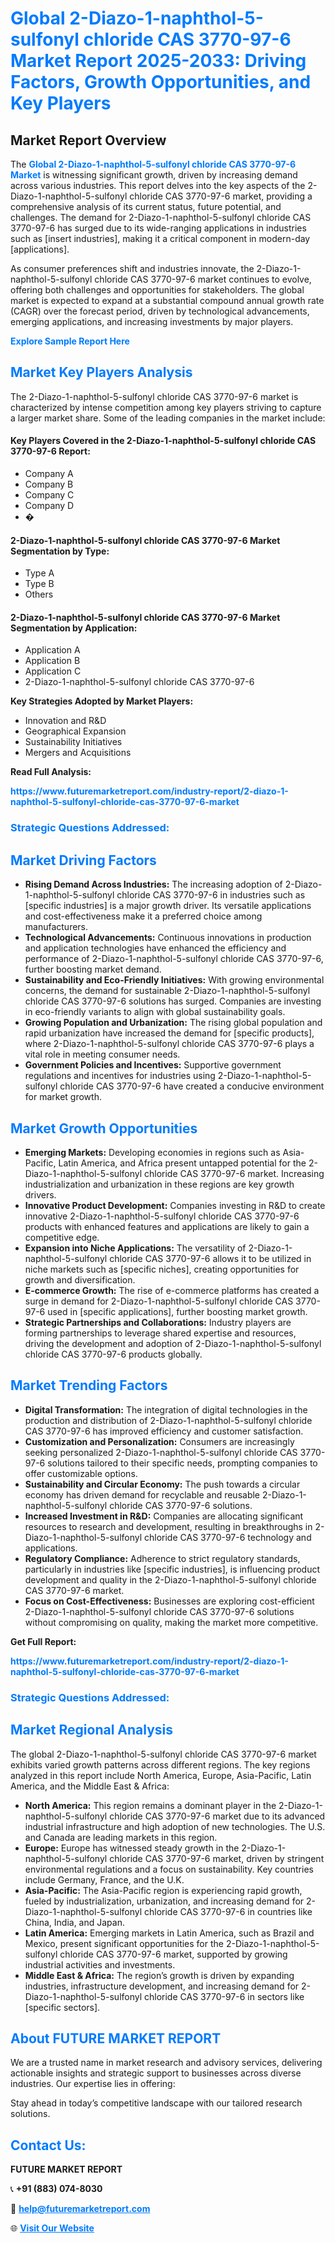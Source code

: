 <h1 style="color: #007BFF;">Global 2-Diazo-1-naphthol-5-sulfonyl chloride CAS 3770-97-6 Market Report 2025-2033: Driving Factors, Growth Opportunities, and Key Players</h1>

<section id="overview">
<h2>Market Report Overview</h2>
<p>The <a href="https://www.futuremarketreport.com/industry-report/2-diazo-1-naphthol-5-sulfonyl-chloride-cas-3770-97-6-market" style="color: #007BFF; text-decoration: none;"><strong>Global 2-Diazo-1-naphthol-5-sulfonyl chloride CAS 3770-97-6 Market</strong></a> is witnessing significant growth, driven by increasing demand across various industries. This report delves into the key aspects of the 2-Diazo-1-naphthol-5-sulfonyl chloride CAS 3770-97-6 market, providing a comprehensive analysis of its current status, future potential, and challenges. The demand for 2-Diazo-1-naphthol-5-sulfonyl chloride CAS 3770-97-6 has surged due to its wide-ranging applications in industries such as [insert industries], making it a critical component in modern-day [applications].</p>
<p>As consumer preferences shift and industries innovate, the 2-Diazo-1-naphthol-5-sulfonyl chloride CAS 3770-97-6 market continues to evolve, offering both challenges and opportunities for stakeholders. The global market is expected to expand at a substantial compound annual growth rate (CAGR) over the forecast period, driven by technological advancements, emerging applications, and increasing investments by major players.</p>
</section>

<section id="overview">
<p><a href="https://www.futuremarketreport.com/request-sample/reportId=111143" style="color: #007BFF; text-decoration: none;"><strong>Explore Sample Report Here</strong></a></p>
</section>

<section id="key-players">
<h2 style="color: #007BFF;">Market Key Players Analysis</h2>
<p>The 2-Diazo-1-naphthol-5-sulfonyl chloride CAS 3770-97-6 market is characterized by intense competition among key players striving to capture a larger market share. Some of the leading companies in the market include:</p>
<h4>Key Players Covered in the 2-Diazo-1-naphthol-5-sulfonyl chloride CAS 3770-97-6 Report:</h4>
<ul><li>Company A</li><li>Company B</li><li>Company C</li><li>Company D</li><li>�</li></ul>
<h4>2-Diazo-1-naphthol-5-sulfonyl chloride CAS 3770-97-6 Market Segmentation by Type:</h4>
<ul><li>Type A</li><li>Type B</li><li>Others</li></ul>

<h4>2-Diazo-1-naphthol-5-sulfonyl chloride CAS 3770-97-6 Market Segmentation by Application:</h4>
<ul><li>Application A</li><li>Application B</li><li>Application C</li><li>2-Diazo-1-naphthol-5-sulfonyl chloride CAS 3770-97-6</li></ul>
<p><strong>Key Strategies Adopted by Market Players:</strong></p>
<ul>
<li>Innovation and R&D</li>
<li>Geographical Expansion</li>
<li>Sustainability Initiatives</li>
<li>Mergers and Acquisitions</li>
</ul>
</section>

<section>
<p><strong>Read Full Analysis: </strong></p><a href="https://www.futuremarketreport.com/industry-report/2-diazo-1-naphthol-5-sulfonyl-chloride-cas-3770-97-6-market" style="color: #007BFF; text-decoration: none;"><strong>https://www.futuremarketreport.com/industry-report/2-diazo-1-naphthol-5-sulfonyl-chloride-cas-3770-97-6-market</strong></a>
<h3 style="color: #007BFF;">Strategic Questions Addressed:</h3>
</section>

<section id="driving-factors">
<h2 style="color: #007BFF;">Market Driving Factors</h2>
<ul>
<li><strong>Rising Demand Across Industries:</strong> The increasing adoption of 2-Diazo-1-naphthol-5-sulfonyl chloride CAS 3770-97-6 in industries such as [specific industries] is a major growth driver. Its versatile applications and cost-effectiveness make it a preferred choice among manufacturers.</li>
<li><strong>Technological Advancements:</strong> Continuous innovations in production and application technologies have enhanced the efficiency and performance of 2-Diazo-1-naphthol-5-sulfonyl chloride CAS 3770-97-6, further boosting market demand.</li>
<li><strong>Sustainability and Eco-Friendly Initiatives:</strong> With growing environmental concerns, the demand for sustainable 2-Diazo-1-naphthol-5-sulfonyl chloride CAS 3770-97-6 solutions has surged. Companies are investing in eco-friendly variants to align with global sustainability goals.</li>
<li><strong>Growing Population and Urbanization:</strong> The rising global population and rapid urbanization have increased the demand for [specific products], where 2-Diazo-1-naphthol-5-sulfonyl chloride CAS 3770-97-6 plays a vital role in meeting consumer needs.</li>
<li><strong>Government Policies and Incentives:</strong> Supportive government regulations and incentives for industries using 2-Diazo-1-naphthol-5-sulfonyl chloride CAS 3770-97-6 have created a conducive environment for market growth.</li>
</ul>
</section>

<section id="growth-opportunities">
<h2 style="color: #007BFF;">Market Growth Opportunities</h2>
<ul>
<li><strong>Emerging Markets:</strong> Developing economies in regions such as Asia-Pacific, Latin America, and Africa present untapped potential for the 2-Diazo-1-naphthol-5-sulfonyl chloride CAS 3770-97-6 market. Increasing industrialization and urbanization in these regions are key growth drivers.</li>
<li><strong>Innovative Product Development:</strong> Companies investing in R&D to create innovative 2-Diazo-1-naphthol-5-sulfonyl chloride CAS 3770-97-6 products with enhanced features and applications are likely to gain a competitive edge.</li>
<li><strong>Expansion into Niche Applications:</strong> The versatility of 2-Diazo-1-naphthol-5-sulfonyl chloride CAS 3770-97-6 allows it to be utilized in niche markets such as [specific niches], creating opportunities for growth and diversification.</li>
<li><strong>E-commerce Growth:</strong> The rise of e-commerce platforms has created a surge in demand for 2-Diazo-1-naphthol-5-sulfonyl chloride CAS 3770-97-6 used in [specific applications], further boosting market growth.</li>
<li><strong>Strategic Partnerships and Collaborations:</strong> Industry players are forming partnerships to leverage shared expertise and resources, driving the development and adoption of 2-Diazo-1-naphthol-5-sulfonyl chloride CAS 3770-97-6 products globally.</li>
</ul>
</section>

<section id="trending-factors">
<h2 style="color: #007BFF;">Market Trending Factors</h2>
<ul>
<li><strong>Digital Transformation:</strong> The integration of digital technologies in the production and distribution of 2-Diazo-1-naphthol-5-sulfonyl chloride CAS 3770-97-6 has improved efficiency and customer satisfaction.</li>
<li><strong>Customization and Personalization:</strong> Consumers are increasingly seeking personalized 2-Diazo-1-naphthol-5-sulfonyl chloride CAS 3770-97-6 solutions tailored to their specific needs, prompting companies to offer customizable options.</li>
<li><strong>Sustainability and Circular Economy:</strong> The push towards a circular economy has driven demand for recyclable and reusable 2-Diazo-1-naphthol-5-sulfonyl chloride CAS 3770-97-6 solutions.</li>
<li><strong>Increased Investment in R&D:</strong> Companies are allocating significant resources to research and development, resulting in breakthroughs in 2-Diazo-1-naphthol-5-sulfonyl chloride CAS 3770-97-6 technology and applications.</li>
<li><strong>Regulatory Compliance:</strong> Adherence to strict regulatory standards, particularly in industries like [specific industries], is influencing product development and quality in the 2-Diazo-1-naphthol-5-sulfonyl chloride CAS 3770-97-6 market.</li>
<li><strong>Focus on Cost-Effectiveness:</strong> Businesses are exploring cost-efficient 2-Diazo-1-naphthol-5-sulfonyl chloride CAS 3770-97-6 solutions without compromising on quality, making the market more competitive.</li>
</ul>
</section>

<section>
<p><strong>Get Full Report: </strong></p><a href="https://www.futuremarketreport.com/industry-report/2-diazo-1-naphthol-5-sulfonyl-chloride-cas-3770-97-6-market" style="color: #007BFF; text-decoration: none;"><strong>https://www.futuremarketreport.com/industry-report/2-diazo-1-naphthol-5-sulfonyl-chloride-cas-3770-97-6-market</strong></a>
<h3 style="color: #007BFF;">Strategic Questions Addressed:</h3>
</section>


<section id="regional-analysis">
<h2 style="color: #007BFF;">Market Regional Analysis</h2>
<p>The global 2-Diazo-1-naphthol-5-sulfonyl chloride CAS 3770-97-6 market exhibits varied growth patterns across different regions. The key regions analyzed in this report include North America, Europe, Asia-Pacific, Latin America, and the Middle East & Africa:</p>
<ul>
<li><strong>North America:</strong> This region remains a dominant player in the 2-Diazo-1-naphthol-5-sulfonyl chloride CAS 3770-97-6 market due to its advanced industrial infrastructure and high adoption of new technologies. The U.S. and Canada are leading markets in this region.</li>
<li><strong>Europe:</strong> Europe has witnessed steady growth in the 2-Diazo-1-naphthol-5-sulfonyl chloride CAS 3770-97-6 market, driven by stringent environmental regulations and a focus on sustainability. Key countries include Germany, France, and the U.K.</li>
<li><strong>Asia-Pacific:</strong> The Asia-Pacific region is experiencing rapid growth, fueled by industrialization, urbanization, and increasing demand for 2-Diazo-1-naphthol-5-sulfonyl chloride CAS 3770-97-6 in countries like China, India, and Japan.</li>
<li><strong>Latin America:</strong> Emerging markets in Latin America, such as Brazil and Mexico, present significant opportunities for the 2-Diazo-1-naphthol-5-sulfonyl chloride CAS 3770-97-6 market, supported by growing industrial activities and investments.</li>
<li><strong>Middle East & Africa:</strong> The region’s growth is driven by expanding industries, infrastructure development, and increasing demand for 2-Diazo-1-naphthol-5-sulfonyl chloride CAS 3770-97-6 in sectors like [specific sectors].</li>
</ul>
</section>

<footer>
<h2 style="color: #007BFF;">About FUTURE MARKET REPORT</h2>
<p>We are a trusted name in market research and advisory services, delivering actionable insights and strategic support to businesses across diverse industries. Our expertise lies in offering:</p>

<p>Stay ahead in today’s competitive landscape with our tailored research solutions.</p>

<h2 style="color: #007BFF;">Contact Us:</h2>
<p><strong>FUTURE MARKET REPORT</strong></p>
<p>📞 <strong>+91 (883) 074-8030</strong></p>
<p>📧 <strong><a href="mailto:help@futuremarketreport.com" style="color: #007BFF;">help@futuremarketreport.com</a></strong></p>
<p>🌐 <strong><a href="https://www.futuremarketreport.com/" style="color: #007BFF;">Visit Our Website</a></strong></p>
</footer>